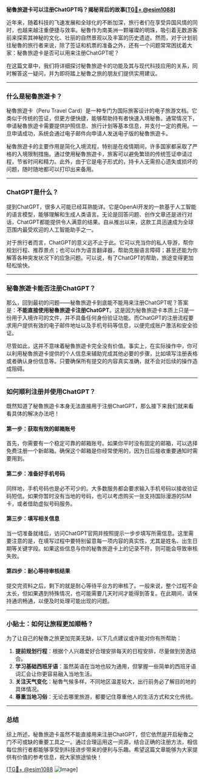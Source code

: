 **秘魯旅遊卡可以注册ChatGPT吗？揭秘背后的故事[[TG💪+ @esim1088](https://t.me/s/esim1088)]**

近年来，随着科技的飞速发展和全球化的不断加深，旅行者们在享受异国风情的同时，也越来越注重便捷与效率。秘魯作为南美洲一颗璀璨的明珠，吸引着无数游客前来探索其神秘的文化、壮丽的自然景观以及丰富的历史遗迹。然而，对于计划前往秘魯的旅行者来说，除了签证和机票的准备之外，还有一个问题常常困扰着大家：秘魯旅遊卡是否可以用来注册ChatGPT呢？

在这篇文章中，我们将详细探讨秘魯旅遊卡的功能及其与现代科技应用的关系，同时解答这一疑问，并为即将踏上秘魯之旅的朋友们提供实用建议。

---

### 什么是秘魯旅遊卡？

秘魯旅遊卡（Peru Travel Card）是一种专门为国际旅客设计的电子旅游文档。它类似于传统的签证，但更方便快捷，能够帮助持有者快速入境秘魯。通常情况下，申请秘魯旅遊卡需要提供护照信息、旅行计划等基本信息，并支付一定的费用。一旦申请成功，系统会通过电子邮件向申请人发送电子版的秘魯旅遊卡。

秘魯旅遊卡的主要作用是简化入境流程，特别是在疫情期间，许多国家都采取了严格的入境限制措施。通过使用秘魯旅遊卡，旅客可以避免繁琐的传统签证申请过程，节省时间和精力。此外，由于它是电子形式的，持卡人无需担心遗失或损坏的问题，随时随地都可以打印出来备用。

---

### ChatGPT是什么？

提到ChatGPT，很多人可能已经耳熟能详。它是OpenAI开发的一款基于人工智能的语言模型，能够理解和生成人类语言。无论是回答问题、创作文章还是进行对话，ChatGPT都能提供令人满意的结果。自从推出以来，这款工具迅速成为全球范围内最受欢迎的人工智能助手之一。

对于旅行者而言，ChatGPT的意义远不止于此。它可以充当你的私人导游，帮你规划行程、推荐景点；也可以作为语言翻译器，帮助克服语言障碍；甚至还能为你解答各种突发状况下的应急问题。可以说，有了ChatGPT的帮助，旅途变得更加轻松愉快。

---

### 秘魯旅遊卡能否注册ChatGPT？

那么，回到最初的问题——秘魯旅遊卡到底能不能用来注册ChatGPT呢？答案是：**不能直接使用秘魯旅遊卡注册ChatGPT**。这是因为秘魯旅遊卡本质上只是一份用于入境许可的文件，并不具备任何身份验证功能。而ChatGPT的注册流程要求用户提供有效的电子邮件地址以及手机号码等信息，以便完成账户激活和安全验证。

尽管如此，这并不意味着秘魯旅遊卡完全没有价值。事实上，在实际操作中，你可以利用秘魯旅遊卡提供的个人信息来辅助完成其他必要的步骤，比如填写注册表格或者确认身份信息等。只要确保所有提交的内容真实准确，就不会对后续的操作造成阻碍。

---

### 如何顺利注册并使用ChatGPT？

既然知道了秘魯旅遊卡本身无法直接用于注册ChatGPT，那么接下来我们就来看看具体的解决办法吧！

#### 第一步：获取有效的邮箱账号
首先，你需要有一个稳定可靠的邮箱账号。如果你平时没有固定的邮箱，可以选择免费注册一个新邮箱。确保这个邮箱是你经常使用的，因为日后接收重要通知时需要用到。

#### 第二步：准备好手机号码
同样地，手机号码也是必不可少的。大多数服务都会要求输入手机号码以接收验证码短信。如果你暂时没有当地的号码，也可以考虑购买一张支持国际漫游的SIM卡，或者借助虚拟号码服务。

#### 第三步：填写相关信息
当一切准备就绪后，访问ChatGPT官网并按照提示一步步填写所需信息。这里需要注意的是，在填写过程中要特别留意每一项内容的真实性，尤其是姓名、出生日期等关键字段。如果这些信息与你的秘魯旅遊卡上的记录不符，则可能会导致审核失败。

#### 第四步：耐心等待审核结果
提交完资料之后，剩下的就是耐心等待平台方的审核了。一般来说，整个过程不会太长，但如果遇到特殊情况，也可能需要几天时间才能得到答复。在此期间，请保持通讯畅通，以便及时处理可能出现的问题。

---

### 小贴士：如何让旅程更加顺畅？

为了让自己的秘魯之旅更加完美无缺，以下几点建议或许能对你有所帮助：

1. **提前规划行程**：根据个人兴趣爱好合理安排每天的日程安排，尽量做到劳逸结合。
2. **学习基础西班牙语**：虽然英语在当地也较为通用，但掌握一些简单的西班牙语词汇会让你更容易融入当地生活。
3. **关注天气变化**：秘魯气候多样，不同地区温差较大，出行前务必了解目的地的具体情况。
4. **尊重当地习俗**：无论去哪里旅游，都要记住尊重他人的生活方式和文化传统。

---

### 总结

综上所述，秘魯旅遊卡虽然不能直接用来注册ChatGPT，但它依然是开启秘魯之门不可或缺的重要工具之一。通过合理运用这一资源，结合正确的注册方法，相信每位旅行者都能够享受到科技进步带来的便利与乐趣。希望这篇文章能够为大家提供有价值的参考信息，祝大家旅途愉快！

[[TG💪+ @esim1088](https://t.me/s/esim1088) ![Image](https://i.postimg.cc/4NQfJmqS/Snipaste-2025-05-13-00-14-12.png)]